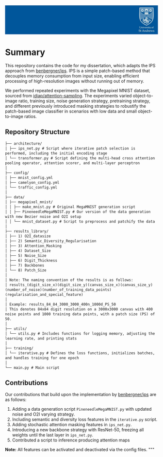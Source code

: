 ![My Logo](plots/header.jpg)

# Summary

This repository contains the code for my dissertation, which adapts the IPS approach from [benbergner/ips](https://github.com/benbergner/ips.git). IPS is a simple patch-based method that decouples memory consumption from input size, enabling efficient processing of high-resolution images without running out of memory.

We performed repeated experiments with the Megapixel MNIST dataset, sourced from [idiap/attention-sampling](https://github.com/idiap/attention-sampling.git). The experiments varied object-to-image ratio, training size, noise generation strategy, pretraining strategy, and different previously introduced masking strategies to robustify the patch-based image classifier in scenarios with low data and small object-to-image ratios.

## Repository Structure
```
├── architecture/
│ ├── ips_net.py # Script where iterative patch selection is performed, including the initial encoding stage
│ └── transformer.py # Script defining the multi-head cross attention pooling operator, attention scorer, and multi-layer perceptron
│
├── config/
│ ├── mnist_config.yml
│ ├── camelyon_config.yml
│ └── traffic_config.yml
│
├── data/
│ ├── megapixel_mnist/
│ │ ├── make_mnist.py # Original MegaMNIST generation script
│ │ ├── PineneedleMegaMNIST.py # Our version of the data generation with new Bezier noise and O2I setup
│ │ └── mnist_dataset.py # Script to preprocess and patchify the data
│
├── results_library/
│ ├── 1) O2I_datasize
│ ├── 2) Semantic_Diversity_Regularisation
│ ├── 3) Attention_Masking
│ ├── 4) Dataset_Size
│ ├── 5) Noise_Size
│ ├── 6) Digit_Thickness
│ ├── 7) Backbones
│ └── 8) Patch_Size
│
│ Note: The naming convention of the results is as follows:
│ results_(digit_size_x)(digit_size_y)(canvas_size_x)(canvas_size_y)(number_of_noise)(number_of_training_data_points)(regularisation_and_special_feature)
│
│ Example: results_84_84_3000_3000_400n_1000d_PS_50
│ This denotes 84x84 digit resolution on a 3000x3000 canvas with 400 noise points and 1000 training data points, with a patch size (PS) of 50.
│
├── utils/
│ └── utils.py # Includes functions for logging memory, adjusting the learning rate, and printing stats
│
├── training/
│ └── iterative.py # Defines the loss functions, initializes batches, and handles training for one epoch
│
└── main.py # Main script
```
## Contributions

Our contributions that build upon the implementation by [benbergner/ips](https://github.com/benbergner/ips.git) are as follows:

1. Adding a data generation script `PineneedleMegaMNIST.py` with updated noise and O2I varying strategy.
2. Including semantic and diversity loss features in the `iterative.py` script.
3. Adding stochastic attention masking features in `ips_net.py`.
4. Introducing a new backbone strategy with ResNet-50, freezing all weights until the last layer in `ips_net.py`.
5. Contributed a script to inference producing attention maps

**Note:** All features can be activated and deactivated via the config files.
"""


